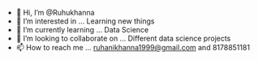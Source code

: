 - 👋 Hi, I’m @Ruhukhanna
- 👀 I’m interested in ... Learning new things
- 🌱 I’m currently learning ... Data Science
- 💞️ I’m looking to collaborate on ... Different data science projects
- 📫 How to reach me ... ruhanikhanna1999@gmail.com and 8178851181

<!---
Ruhukhanna/Ruhukhanna is a ✨ special ✨ repository because its `README.md` (this file) appears on your GitHub profile.
You can click the Preview link to take a look at your changes.
--->
